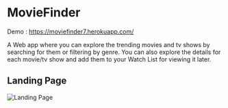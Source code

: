 # MovieFinder
Demo : https://moviefinder7.herokuapp.com/

A Web app where you can explore the trending movies and tv shows by searching for them or filtering by genre. You can also explore the details for each movie/tv show and add them to your Watch List for viewing it later. 

## Landing Page

![Landing Page](https://res.cloudinary.com/ashcloud/image/upload/v1625653409/Landing_xowbue.png)
